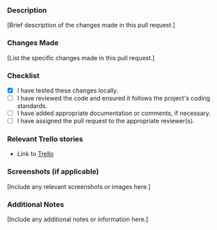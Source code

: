 ### Description

[Brief description of the changes made in this pull request.]

### Changes Made

[List the specific changes made in this pull request.]

### Checklist

- [x] I have tested these changes locally.
- [ ] I have reviewed the code and ensured it follows the project's coding standards.
- [ ] I have added appropriate documentation or comments, if necessary.
- [ ] I have assigned the pull request to the appropriate reviewer(s).

### Relevant Trello stories

- Link to [Trello](<Add link>)

### Screenshots (if applicable)

[Include any relevant screenshots or images here.]

### Additional Notes

[Include any additional notes or information here.]
